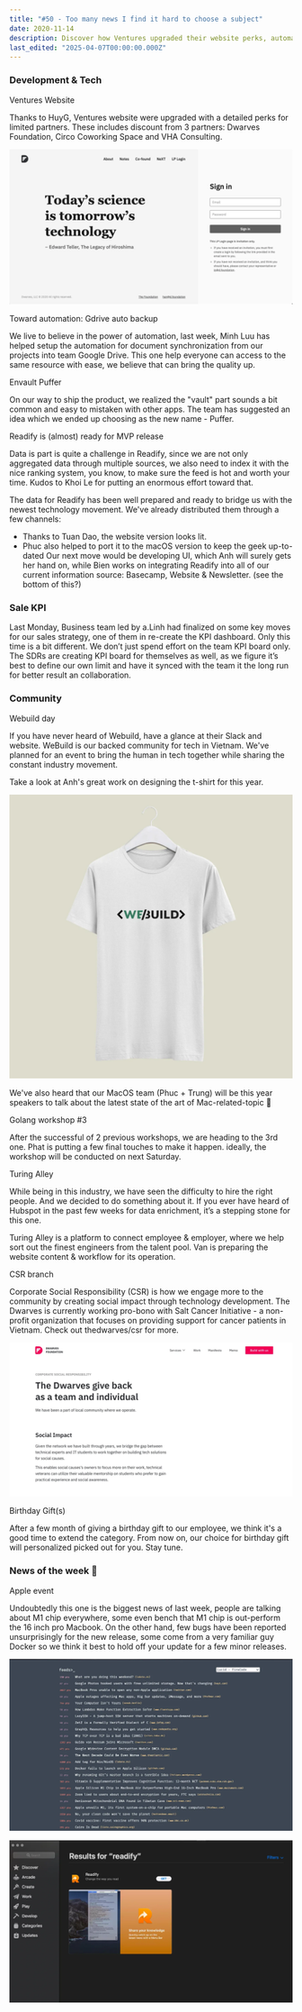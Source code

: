 ```yaml
---
title: "#50 - Too many news I find it hard to choose a subject"
date: 2020-11-14
description: Discover how Ventures upgraded their website perks, automated project backups, and prepared Readify MVP with data integration, plus community events and the latest Apple M1 news.
last_edited: "2025-04-07T00:00:00.000Z"
---
```


### Development & Tech

Ventures Website

Thanks to HuyG, Ventures website were upgraded with a detailed perks for limited partners. These includes discount from 3 partners: Dwarves Foundation, Circo Coworking Space and VHA Consulting.

![](assets/notion-image-1744007149818-8emcd.webp)

Toward automation: Gdrive auto backup

We live to believe in the power of automation, last week, Minh Luu has helped setup the automation for document synchronization from our projects into team Google Drive. This one help everyone can access to the same resource with ease, we believe that can bring the quality up.

Envault Puffer

On our way to ship the product, we realized the "vault" part sounds a bit common and easy to mistaken with other apps. The team has suggested an idea which we ended up choosing as the new name - Puffer.

Readify is (almost) ready for MVP release

Data is part is quite a challenge in Readify, since we are not only aggregated data through multiple sources, we also need to index it with the nice ranking system, you know, to make sure the feed is hot and worth your time. Kudos to Khoi Le for putting an enormous effort toward that.

The data for Readify has been well prepared and ready to bridge us with the newest technology movement. We've already distributed them through a few channels:

- Thanks to Tuan Dao, the website version looks lit.
- Phuc also helped to port it to the macOS version to keep the geek up-to-dated
  Our next move would be developing UI, which Anh will surely gets her hand on, while Bien works on integrating Readify into all of our current information source: Basecamp, Website & Newsletter. (see the bottom of this?)

### Sale KPI

Last Monday, Business team led by a.Linh had finalized on some key moves for our sales strategy, one of them in re-create the KPI dashboard. Only this time is a bit different. We don’t just spend effort on the team KPI board only. The SDRs are creating KPI board for themselves as well, as we figure it’s best to define our own limit and have it synced with the team it the long run for better result an collaboration.

### Community

Webuild day

If you have never heard of Webuild, have a glance at their Slack and website. WeBuild is our backed community for tech in Vietnam. We've planned for an event to bring the human in tech together while sharing the constant industry movement.

Take a look at Anh's great work on designing the t-shirt for this year.

![](assets/notion-image-1744007150141-0vwvv.webp)

We've also heard that our MacOS team (Phuc + Trung) will be this year speakers to talk about the latest state of the art of Mac-related-topic 👀

Golang workshop #3

After the successful of 2 previous workshops, we are heading to the 3rd one. Phat is putting a few final touches to make it happen. ideally, the workshop will be conducted on next Saturday.

Turing Alley

While being in this industry, we have seen the difficulty to hire the right people. And we decided to do something about it. If you ever have heard of Hubspot in the past few weeks for data enrichment, it’s a stepping stone for this one.

Turing Alley is a platform to connect employee & employer, where we help sort out the finest engineers from the talent pool. Van is preparing the website content & workflow for its operation.

CSR branch

Corporate Social Responsibility (CSR) is how we engage more to the community by creating social impact through technology development. The Dwarves is currently working pro-bono with Salt Cancer Initiative - a non-profit organization that focuses on providing support for cancer patients in Vietnam. Check out thedwarves/csr for more.

![](assets/notion-image-1744007152812-vkmtt.webp)

Birthday Gift(s)

After a few month of giving a birthday gift to our employee, we think it's a good time to extend the category. From now on, our choice for birthday gift will personalized picked out for you. Stay tune.

### News of the week 🤔

Apple event

Undoubtedly this one is the biggest news of last week, people are talking about M1 chip everywhere, some even bench that M1 chip is out-perform the 16 inch pro Macbook. On the other hand, few bugs have been reported unsurprisingly for the new release, some come from a very familiar guy Docker so we think it best to hold off your update for a few minor releases.

![](assets/notion-image-1744007153116-31sm2.webp)

![](assets/notion-image-1744007153465-lygrq.webp)
